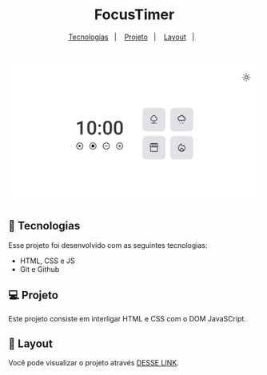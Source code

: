   <h1 align="center"> FocusTimer </h1>

  <p align="center">
    <a href="#-tecnologias">Tecnologias</a>&nbsp;&nbsp;&nbsp;|&nbsp;&nbsp;&nbsp;
    <a href="#-projeto">Projeto</a>&nbsp;&nbsp;&nbsp;|&nbsp;&nbsp;&nbsp;
    <a href="#-layout">Layout</a>&nbsp;&nbsp;&nbsp;|&nbsp;&nbsp;&nbsp;
  </p>

  <br>
   
  ![preview](preview.png)


  ## 🚀 Tecnologias

  Esse projeto foi desenvolvido com as seguintes tecnologias:

  - HTML, CSS e JS
  - Git e Github

  ## 💻 Projeto

  Este projeto consiste em interligar HTML e CSS com o DOM JavaSCript.

 ## 🔖 Layout

  Você pode visualizar o projeto através [DESSE LINK](https://felipepleao.github.io/courseProjects-rocketseat/projeto14--stg-05/).
